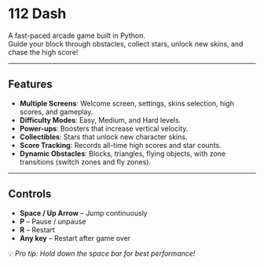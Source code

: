 # 112 Dash

A fast-paced arcade game built in Python.  
Guide your block through obstacles, collect stars, unlock new skins, and chase the high score!

---

## Features
- **Multiple Screens**: Welcome screen, settings, skins selection, high scores, and gameplay.  
- **Difficulty Modes**: Easy, Medium, and Hard levels.  
- **Power-ups**: Boosters that increase vertical velocity.  
- **Collectibles**: Stars that unlock new character skins.  
- **Score Tracking**: Records all-time high scores and star counts.  
- **Dynamic Obstacles**: Blocks, triangles, flying objects, with zone transitions (switch zones and fly zones).  

---

## Controls
- **Space / Up Arrow** – Jump continuously  
- **P** – Pause / unpause  
- **R** – Restart  
- **Any key** – Restart after game over  

💡 *Pro tip: Hold down the space bar for best performance!*

